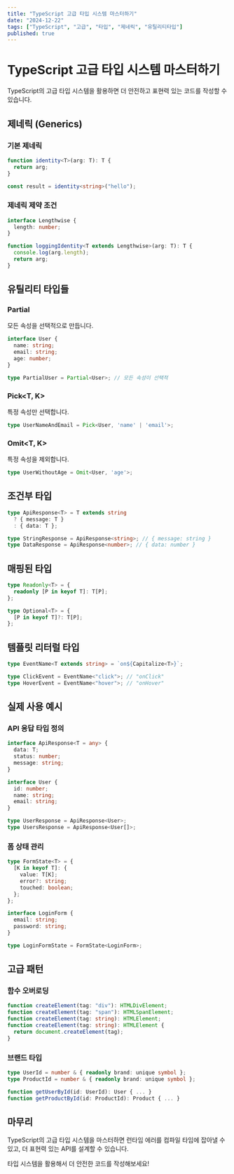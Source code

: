```yaml
---
title: "TypeScript 고급 타입 시스템 마스터하기"
date: "2024-12-22"
tags: ["TypeScript", "고급", "타입", "제네릭", "유틸리티타입"]
published: true
---
```


# TypeScript 고급 타입 시스템 마스터하기

TypeScript의 고급 타입 시스템을 활용하면 더 안전하고 표현력 있는 코드를 작성할 수 있습니다.

## 제네릭 (Generics)

### 기본 제네릭
```typescript
function identity<T>(arg: T): T {
  return arg;
}

const result = identity<string>("hello");
```

### 제네릭 제약 조건
```typescript
interface Lengthwise {
  length: number;
}

function loggingIdentity<T extends Lengthwise>(arg: T): T {
  console.log(arg.length);
  return arg;
}
```

## 유틸리티 타입들

### Partial<T>
모든 속성을 선택적으로 만듭니다.

```typescript
interface User {
  name: string;
  email: string;
  age: number;
}

type PartialUser = Partial<User>; // 모든 속성이 선택적
```

### Pick<T, K>
특정 속성만 선택합니다.

```typescript
type UserNameAndEmail = Pick<User, 'name' | 'email'>;
```

### Omit<T, K>
특정 속성을 제외합니다.

```typescript
type UserWithoutAge = Omit<User, 'age'>;
```

## 조건부 타입

```typescript
type ApiResponse<T> = T extends string
  ? { message: T }
  : { data: T };

type StringResponse = ApiResponse<string>; // { message: string }
type DataResponse = ApiResponse<number>; // { data: number }
```

## 매핑된 타입

```typescript
type Readonly<T> = {
  readonly [P in keyof T]: T[P];
};

type Optional<T> = {
  [P in keyof T]?: T[P];
};
```

## 템플릿 리터럴 타입

```typescript
type EventName<T extends string> = `on${Capitalize<T>}`;

type ClickEvent = EventName<"click">; // "onClick"
type HoverEvent = EventName<"hover">; // "onHover"
```

## 실제 사용 예시

### API 응답 타입 정의
```typescript
interface ApiResponse<T = any> {
  data: T;
  status: number;
  message: string;
}

interface User {
  id: number;
  name: string;
  email: string;
}

type UserResponse = ApiResponse<User>;
type UsersResponse = ApiResponse<User[]>;
```

### 폼 상태 관리
```typescript
type FormState<T> = {
  [K in keyof T]: {
    value: T[K];
    error?: string;
    touched: boolean;
  };
};

interface LoginForm {
  email: string;
  password: string;
}

type LoginFormState = FormState<LoginForm>;
```

## 고급 패턴

### 함수 오버로딩
```typescript
function createElement(tag: "div"): HTMLDivElement;
function createElement(tag: "span"): HTMLSpanElement;
function createElement(tag: string): HTMLElement;
function createElement(tag: string): HTMLElement {
  return document.createElement(tag);
}
```

### 브랜드 타입
```typescript
type UserId = number & { readonly brand: unique symbol };
type ProductId = number & { readonly brand: unique symbol };

function getUserById(id: UserId): User { ... }
function getProductById(id: ProductId): Product { ... }
```

## 마무리

TypeScript의 고급 타입 시스템을 마스터하면 런타임 에러를 컴파일 타임에 잡아낼 수 있고, 더 표현력 있는 API를 설계할 수 있습니다.

타입 시스템을 활용해서 더 안전한 코드를 작성해보세요!
